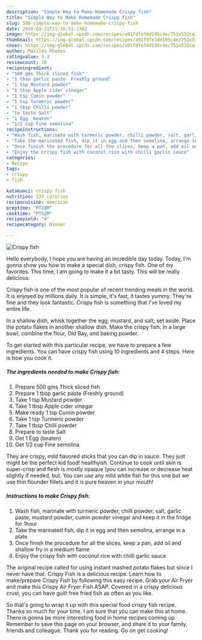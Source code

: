 ```yaml
---
description: "Simple Way to Make Homemade Crispy fish"
title: "Simple Way to Make Homemade Crispy fish"
slug: 598-simple-way-to-make-homemade-crispy-fish
date: 2020-03-31T21:16:51.130Z
image: https://img-global.cpcdn.com/recipes/a91fdfe3dd195c4e/751x532cq70/crispy-fish-recipe-main-photo.jpg
thumbnail: https://img-global.cpcdn.com/recipes/a91fdfe3dd195c4e/751x532cq70/crispy-fish-recipe-main-photo.jpg
cover: https://img-global.cpcdn.com/recipes/a91fdfe3dd195c4e/751x532cq70/crispy-fish-recipe-main-photo.jpg
author: Matilda Rhodes
ratingvalue: 3.3
reviewcount: 10
recipeingredient:
- "500 gms Thick sliced fish"
- "1 tbsp garlic paste  Freshly ground"
- "1 tsp Mustard powder"
- "1 tbsp Apple cider vinegar"
- "1 tsp Cumin powder"
- "1 tsp Turmeric powder"
- "1 tbsp Chilli powder"
- "to taste Salt"
- "1 Egg  beaten"
- "1/2 cup Fine semolina"
recipeinstructions:
- "Wash fish, marinate with turmeric powder, chilli powder, salt, garlic paste, mustard powder, cumin powder vinegar and keep it in the fridge for 1hour"
- "Take the marinated fish, dip it in egg and then semolina, arrange in a plate"
- "Once finish the procedure for all the slices, keep a pan, add oil and shallow fry in a medium flame"
- "Enjoy the crispy fish with coconut rice with chilli garlic sauce"
categories:
- Recipe
tags:
- crispy
- fish

katakunci: crispy fish 
nutrition: 137 calories
recipecuisine: American
preptime: "PT28M"
cooktime: "PT52M"
recipeyield: "4"
recipecategory: Dinner

---
```



![Crispy fish](https://img-global.cpcdn.com/recipes/a91fdfe3dd195c4e/751x532cq70/crispy-fish-recipe-main-photo.jpg)

Hello everybody, I hope you are having an incredible day today. Today, I'm gonna show you how to make a special dish, crispy fish. One of my favorites. This time, I am going to make it a bit tasty. This will be really delicious.

Crispy fish is one of the most popular of recent trending meals in the world. It is enjoyed by millions daily. It is simple, it's fast, it tastes yummy. They're fine and they look fantastic. Crispy fish is something that I've loved my entire life.

In a shallow dish, whisk together the egg, mustard, and salt; set aside. Place the potato flakes in another shallow dish. Make the crispy fish: In a large bowl, combine the flour, Old Bay, and baking powder.


To get started with this particular recipe, we have to prepare a few ingredients. You can have crispy fish using 10 ingredients and 4 steps. Here is how you cook it.

##### The ingredients needed to make Crispy fish:

1. Prepare 500 gms Thick sliced fish
1. Prepare 1 tbsp garlic paste  (Freshly ground)
1. Take 1 tsp Mustard powder
1. Take 1 tbsp Apple cider vinegar
1. Make ready 1 tsp Cumin powder
1. Take 1 tsp Turmeric powder
1. Take 1 tbsp Chilli powder
1. Prepare to taste Salt
1. Get 1 Egg  (beaten)
1. Get 1/2 cup Fine semolina


They are crispy, mild flavored sticks that you can dip in sauce. They just might be the perfect kid food! healthyish. Continue to cook until skin is super-crisp and flesh is mostly opaque (you can increase or decrease heat slightly if needed, but. You can use any mild white fish for this one but we use thin flounder fillets and it is pure heaven in your mouth! 

##### Instructions to make Crispy fish:

1. Wash fish, marinate with turmeric powder, chilli powder, salt, garlic paste, mustard powder, cumin powder vinegar and keep it in the fridge for 1hour
1. Take the marinated fish, dip it in egg and then semolina, arrange in a plate
1. Once finish the procedure for all the slices, keep a pan, add oil and shallow fry in a medium flame
1. Enjoy the crispy fish with coconut rice with chilli garlic sauce


The original recipe called for using instant mashed potato flakes but since I never have that. Crispy Fish is a delicious recipe. Learn how to make/prepare Crispy Fish by following this easy recipe. Grab your Air Fryer and make this Crispy Air Fryer Fish ASAP. Covered in a crispy delicious crust, you can have guilt free fried fish as often as you like. 

So that's going to wrap it up with this special food crispy fish recipe. Thanks so much for your time. I am sure that you can make this at home. There is gonna be more interesting food in home recipes coming up. Remember to save this page on your browser, and share it to your family, friends and colleague. Thank you for reading. Go on get cooking!
